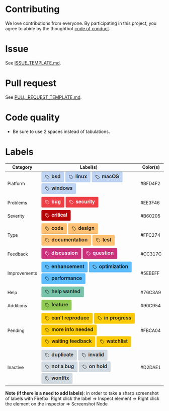 # Contributing

We love contributions from everyone.
By participating in this project,
you agree to abide by the thoughtbot [code of conduct].

  [code of conduct]: https://thoughtbot.com/open-source-code-of-conduct

# Issue

See [ISSUE_TEMPLATE.md](ISSUE_TEMPLATE.md).

# Pull request

See [PULL_REQUEST_TEMPLATE.md](PULL_REQUEST_TEMPLATE.md).

# Code quality

+ Be sure to use 2 spaces instead of tabulations.

# Labels

Category      | Label(s)  | Color(s)
---           | ---       | ---
Platform      | ![](labels/bsd.png) ![](labels/linux.png) ![](labels/macOS.png) ![](labels/windows.png) | #BFD4F2
Problems      | ![](labels/bug.png) ![](labels/security.png)  | #EE3F46
Severity      | ![](labels/critical.png) | #B60205
Type          | ![](labels/code.png) ![](labels/design.png) ![](labels/documentation.png) ![](labels/test.png)  | #FFC274
Feedback      | ![](labels/discussion.png) ![](labels/question.png) | #CC317C
Improvements  | ![](labels/enhancement.png) ![](labels/optimization.png) ![](labels/performance.png) | #5EBEFF
Help          | ![](labels/help%20wanted.png)  | #76C3A9
Additions     | ![](labels/feature.png)  | #90C954
Pending       | ![](labels/can't%20reproduce.png) ![](labels/in%20progress.png) ![](labels/more%20info%20needed.png) ![](labels/waiting%20feedback.png) ![](labels/watchlist.png) | #FBCA04
Inactive      | ![](labels/duplicate.png) ![](labels/invalid.png) ![](labels/not%20a%20bug.png) ![](labels/on%20hold.png) ![](labels/wontfix.png) | #D2DAE1

**Note (if there is a need to add labels)**: in order to take a sharp screenshot of labels with Firefox: Right click the label => Inspect element => Right click the element on the inspector => Screenshot Node
